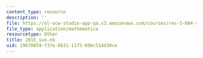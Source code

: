 ```yaml
---
content_type: resource
description: ''
file: https://ol-ocw-studio-app-qa.s3.amazonaws.com/courses/res-3-004-visualizing-materials-science-fall-2017/19670859f37e6b3111f569bc514d30ce_2015_sun.nb
file_type: application/mathematica
resourcetype: Other
title: 2015_sun.nb
uid: 19670859-f37e-6b31-11f5-69bc514d30ce
---
```


